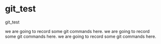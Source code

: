 # git_test
git_test

we are going to record some git commands here.
we are going to record some git commands here.
we are going to record some git commands here.
